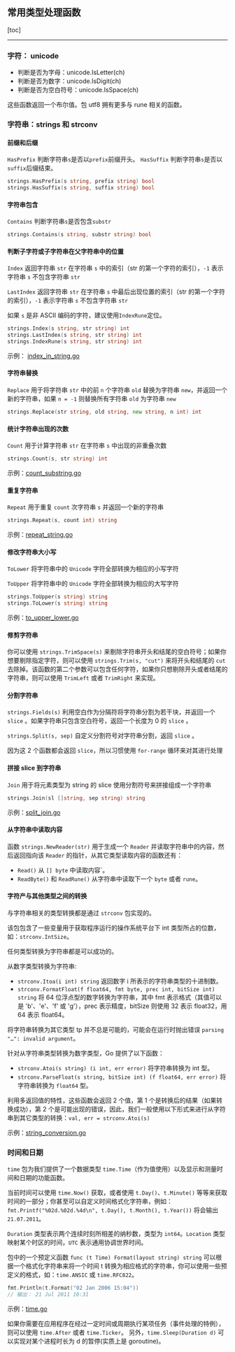## 常用类型处理函数

[toc]

---

### 字符： unicode 

- 判断是否为字母：unicode.IsLetter(ch)
- 判断是否为数字：unicode.IsDigit(ch)
- 判断是否为空白符号：unicode.IsSpace(ch)

这些函数返回一个布尔值。包 utf8 拥有更多与 rune 相关的函数。

### 字符串：strings 和 strconv

#### 前缀和后缀

`HasPrefix` 判断字符串`s`是否以`prefix`前缀开头。
`HasSuffix` 判断字符串`s`是否以`suffix`后缀结束。

```go
strings.HasPrefix(s string, prefix string) bool
strings.HasSuffix(s string, suffix string) bool
```

#### 字符串包含

`Contains` 判断字符串`s`是否包含`substr`

```go
strings.Contains(s string, substr string) bool
```

#### 判断子字符或子字符串在父字符串中的位置

`Index` 返回字符串 `str` 在字符串 `s` 中的索引（str 的第一个字符的索引），`-1` 表示字符串 `s` 不包含字符串 `str`

`LastIndex` 返回字符串 `str` 在字符串 `s` 中最后出现位置的索引（str 的第一个字符的索引），`-1` 表示字符串 `s` 不包含字符串 `str`

如果 `s` 是非 ASCII 编码的字符，建议使用`IndexRune`定位。

```go
strings.Index(s string, str string) int
strings.LastIndex(s string, str string) int
strings.IndexRune(s string, str string) int
```

示例： [index_in_string.go](./03.05_src/index_in_string.go)

#### 字符串替换

`Replace` 用于将字符串 `str` 中的前 `n` 个字符串 `old` 替换为字符串 `new`，并返回一个新的字符串，如果 `n = -1` 则替换所有字符串 `old` 为字符串 `new`
```go
strings.Replace(str string, old string, new string, n int) int
```

#### 统计字符串出现的次数

`Count` 用于计算字符串 `str` 在字符串 `s` 中出现的非重叠次数

```go
strings.Count(s, str string) int
```
示例：[count_substring.go](./03.05_src/count_substring.go)

#### 重复字符串

`Repeat` 用于重复 `count` 次字符串 `s` 并返回一个新的字符串

```go
strings.Repeat(s, count int) string
```
示例：[repeat_string.go](./03.05_src/repeat_string.go)

#### 修改字符串大小写

`ToLower` 将字符串中的 `Unicode` 字符全部转换为相应的小写字符

`ToUpper` 将字符串中的 `Unicode` 字符全部转换为相应的大写字符

```go
strings.ToUpper(s string) string 
strings.ToLower(s string) string
```

示例：[to_upper_lower.go](03.05_src/to_upper_lower.go)

#### 修剪字符串

你可以使用 `strings.TrimSpace(s)` 来剔除字符串开头和结尾的空白符号；如果你想要剔除指定字符，则可以使用 `strings.Trim(s, "cut")` 来将开头和结尾的 `cut` 去除掉。该函数的第二个参数可以包含任何字符，如果你只想剔除开头或者结尾的字符串，则可以使用 `TrimLeft` 或者 `TrimRight` 来实现。

#### 分割字符串

`strings.Fields(s)` 利用空白作为分隔符将字符串分割为若干块，并返回一个 `slice` 。如果字符串只包含空白符号，返回一个长度为 0 的 `slice` 。

`strings.Split(s, sep)` 自定义分割符号对字符串分割，返回 `slice` 。

因为这 2 个函数都会返回 `slice`，所以习惯使用 `for-range` 循环来对其进行处理

#### 拼接 slice 到字符串

`Join` 用于将元素类型为 string 的 slice 使用分割符号来拼接组成一个字符串

```go
strings.Join(sl []string, sep string) string
```

示例：[split_join.go](/goExercise/doc/03_基本结构和数据类型/03.05_src/split_join.go)

#### 从字符串中读取内容

函数 `strings.NewReader(str)` 用于生成一个 `Reader` 并读取字符串中的内容，然后返回指向该 `Reader` 的指针，从其它类型读取内容的函数还有：

- `Read()` 从 `[] byte` 中读取内容`。
- `ReadByte()` 和 `ReadRune()` 从字符串中读取下一个 `byte` 或者 `rune`。

#### 字符产与其他类型之间的转换

与字符串相关的类型转换都是通过 `strconv` 包实现的。

该包包含了一些变量用于获取程序运行的操作系统平台下 int 类型所占的位数，如：`strconv.IntSize`。

任何类型转换为字符串都是可以成功的。

从数字类型转换为字符串:

- `strconv.Itoa(i int) string` 返回数字 i 所表示的字符串类型的十进制数。
- `strconv.FormatFloat(f float64, fmt byte, prec int, bitSize int) string` 将 64 位浮点型的数字转换为字符串，其中 fmt 表示格式（其值可以是 'b'、'e'、'f' 或 'g'），prec 表示精度，bitSize 则使用 32 表示 float32，用 64 表示 float64。

将字符串转换为其它类型 tp 并不总是可能的，可能会在运行时抛出错误 `parsing "…": invalid argument`。

针对从字符串类型转换为数字类型，Go 提供了以下函数：

- `strconv.Atoi(s string) (i int, err error)` 将字符串转换为 int 型。
- `strconv.ParseFloat(s string, bitSize int) (f float64, err error)` 将字符串转换为 `float64` 型。

利用多返回值的特性，这些函数会返回 2 个值，第 1 个是转换后的结果（如果转换成功），第 2 个是可能出现的错误，因此，我们一般使用以下形式来进行从字符串到其它类型的转换：`val, err = strconv.Atoi(s)`

示例：[string_conversion.go](/goExercise/doc/03_基本结构和数据类型/03.05_src/string_conversion.go)

### 时间和日期

`time` 包为我们提供了一个数据类型 `time.Time`（作为值使用）以及显示和测量时间和日期的功能函数。

当前时间可以使用 `time.Now()` 获取，或者使用 `t.Day()`、`t.Minute()` 等等来获取时间的一部分；你甚至可以自定义时间格式化字符串，例如： `fmt.Printf("%02d.%02d.%4d\n", t.Day(), t.Month(), t.Year())` 将会输出 `21.07.2011`。

`Duration` 类型表示两个连续时刻所相差的纳秒数，类型为 `int64`。`Location` 类型映射某个时区的时间，`UTC` 表示通用协调世界时间。

包中的一个预定义函数 `func (t Time) Format(layout string) string` 可以根据一个格式化字符串来将一个时间 t 转换为相应格式的字符串，你可以使用一些预定义的格式，如：`time.ANSIC` 或 `time.RFC822`。

```go
fmt.Println(t.Format("02 Jan 2006 15:04")) 
// 输出： 21 Jul 2011 10:31
```

示例：[time.go](/goExercise/doc/03_基本结构和数据类型/03.05_src/time.go)

如果你需要在应用程序在经过一定时间或周期执行某项任务（事件处理的特例），则可以使用 `time.After` 或者 `time.Ticker`。 另外，`time.Sleep(Duration d)` 可以实现对某个进程时长为 d 的暂停(实质上是 goroutine)。